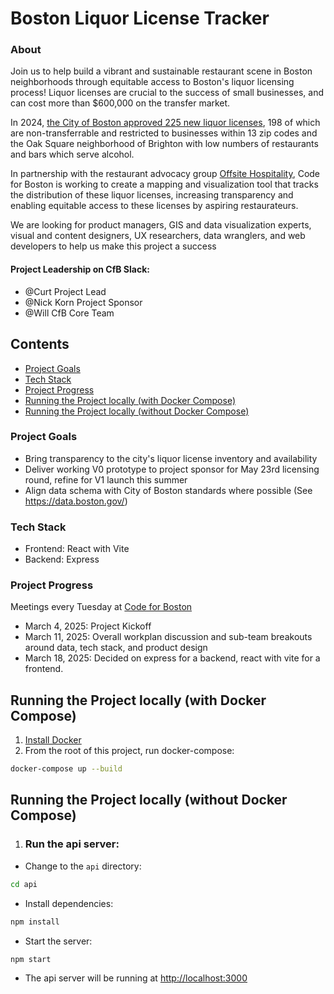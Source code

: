 # Boston Liquor License Tracker

### About

Join us to help build a vibrant and sustainable restaurant scene in Boston neighborhoods through equitable access to Boston's liquor licensing process! Liquor licenses are crucial to the success of small businesses, and can cost more than $600,000 on the transfer market.

In 2024, [the City of Boston approved 225 new liquor licenses](https://www.wbur.org/news/2024/10/10/boston-liquor-license-expansion-what-to-know), 198 of which are non-transferrable and restricted to businesses within 13 zip codes and the Oak Square neighborhood of Brighton with low numbers of restaurants and bars which serve alcohol. 

In partnership with the restaurant advocacy group [Offsite Hospitality](https://www.getoffsite.com/), Code for Boston is working to create a mapping and visualization tool that tracks the distribution of these liquor licenses, increasing transparency and enabling equitable access to these licenses by aspiring restaurateurs. 

We are looking for product managers, GIS and data visualization experts, visual and content designers, UX researchers, data wranglers, and web developers to help us make this project a success


#### Project Leadership on CfB Slack: 
- @Curt Project Lead
- @Nick Korn Project Sponsor
- @Will CfB Core Team

## Contents
- [Project Goals](#project-goals)
- [Tech Stack](#tech-stack)
- [Project Progress](#project-progress)
- [Running the Project locally (with Docker Compose)](#running-the-project-locally-with-docker-compose)
- [Running the Project locally (without Docker Compose)](#running-the-project-locally-without-docker-compose)

### Project Goals

- Bring transparency to the city's liquor license inventory and availability
- Deliver working V0 prototype to project sponsor for May 23rd licensing round, refine for V1 launch this summer
- Align data schema with City of Boston standards where possible (See https://data.boston.gov/)

### Tech Stack
- Frontend: React with Vite
- Backend: Express

### Project Progress
Meetings every Tuesday at [Code for Boston](https://www.codeforboston.org/)
- March 4, 2025: Project Kickoff
- March 11, 2025: Overall workplan discussion and sub-team breakouts around data, tech stack, and product design
- March 18, 2025: Decided on express for a backend, react with vite for a frontend.

## Running the Project locally (with Docker Compose)
1. [Install Docker](https://www.docker.com/)
2. From the root of this project, run docker-compose:
```bash
docker-compose up --build
```

## Running the Project locally (without Docker Compose)
1. ### Run the api server:
  * Change to the `api` directory:
  ```bash
  cd api
  ```
  * Install dependencies:
  ```bash
  npm install
  ```
  * Start the server:
  ```bash
  npm start
  ```
  * The api server will be running at [http://localhost:3000](http://localhost:3000)
